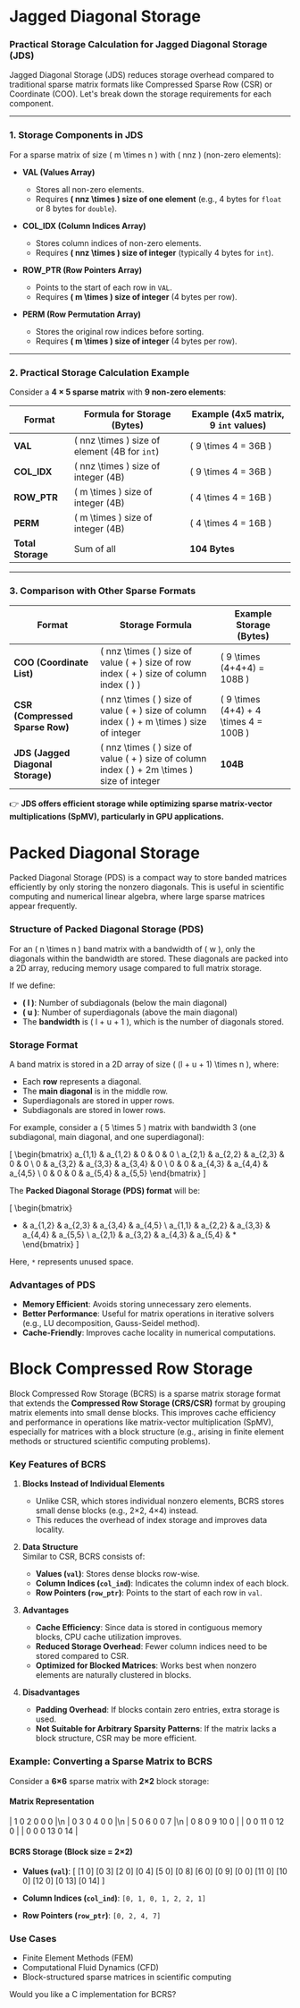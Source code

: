 # Jagged Diagonal Storage


### **Practical Storage Calculation for Jagged Diagonal Storage (JDS)**  

Jagged Diagonal Storage (JDS) reduces storage overhead compared to traditional sparse matrix formats like Compressed Sparse Row (CSR) or Coordinate (COO). Let's break down the storage requirements for each component.  

---

### **1. Storage Components in JDS**
For a sparse matrix of size \( m \times n \) with \( nnz \) (non-zero elements):

- **VAL (Values Array)**  
  - Stores all non-zero elements.  
  - Requires **\( nnz \times \) size of one element** (e.g., 4 bytes for `float` or 8 bytes for `double`).  

- **COL_IDX (Column Indices Array)**  
  - Stores column indices of non-zero elements.  
  - Requires **\( nnz \times \) size of integer** (typically 4 bytes for `int`).  

- **ROW_PTR (Row Pointers Array)**  
  - Points to the start of each row in `VAL`.  
  - Requires **\( m \times \) size of integer** (4 bytes per row).  

- **PERM (Row Permutation Array)**  
  - Stores the original row indices before sorting.  
  - Requires **\( m \times \) size of integer** (4 bytes per row).  

---

### **2. Practical Storage Calculation Example**
Consider a **4 × 5 sparse matrix** with **9 non-zero elements**:  

| Format  | Formula for Storage (Bytes) | Example (4x5 matrix, 9 `int` values) |
|---------|-----------------------------|--------------------------------------|
| **VAL**     | \( nnz \times \) size of element (4B for `int`) | \( 9 \times 4 = 36B \) |
| **COL_IDX** | \( nnz \times \) size of integer (4B) | \( 9 \times 4 = 36B \) |
| **ROW_PTR** | \( m \times \) size of integer (4B) | \( 4 \times 4 = 16B \) |
| **PERM**    | \( m \times \) size of integer (4B) | \( 4 \times 4 = 16B \) |
| **Total Storage** | Sum of all | **104 Bytes** |

---

### **3. Comparison with Other Sparse Formats**
| Format | Storage Formula | Example Storage (Bytes) |
|--------|----------------|-------------------------|
| **COO (Coordinate List)** | \( nnz \times ( \) size of value \( + \) size of row index \( + \) size of column index \( ) \) | \( 9 \times (4+4+4) = 108B \) |
| **CSR (Compressed Sparse Row)** | \( nnz \times ( \) size of value \( + \) size of column index \( ) + m \times \) size of integer | \( 9 \times (4+4) + 4 \times 4 = 100B \) |
| **JDS (Jagged Diagonal Storage)** | \( nnz \times ( \) size of value \( + \) size of column index \( ) + 2m \times \) size of integer | **104B** |

👉 **JDS offers efficient storage while optimizing sparse matrix-vector multiplications (SpMV), particularly in GPU applications.**  


# Packed Diagonal Storage

Packed Diagonal Storage (PDS) is a compact way to store banded matrices efficiently by only storing the nonzero diagonals. This is useful in scientific computing and numerical linear algebra, where large sparse matrices appear frequently.  

### **Structure of Packed Diagonal Storage (PDS)**
For an \( n \times n \) band matrix with a bandwidth of \( w \), only the diagonals within the bandwidth are stored. These diagonals are packed into a 2D array, reducing memory usage compared to full matrix storage.

If we define:
- **\( l \)**: Number of subdiagonals (below the main diagonal)
- **\( u \)**: Number of superdiagonals (above the main diagonal)
- The **bandwidth** is \( l + u + 1 \), which is the number of diagonals stored.

### **Storage Format**
A band matrix is stored in a 2D array of size \( (l + u + 1) \times n \), where:
- Each **row** represents a diagonal.
- The **main diagonal** is in the middle row.
- Superdiagonals are stored in upper rows.
- Subdiagonals are stored in lower rows.

For example, consider a \( 5 \times 5 \) matrix with bandwidth 3 (one subdiagonal, main diagonal, and one superdiagonal):

\[
\begin{bmatrix}
a_{1,1} & a_{1,2} & 0      & 0      & 0 \\
a_{2,1} & a_{2,2} & a_{2,3} & 0      & 0 \\
0      & a_{3,2} & a_{3,3} & a_{3,4} & 0 \\
0      & 0      & a_{4,3} & a_{4,4} & a_{4,5} \\
0      & 0      & 0      & a_{5,4} & a_{5,5}
\end{bmatrix}
\]

The **Packed Diagonal Storage (PDS) format** will be:

\[
\begin{bmatrix}
*    & a_{1,2} & a_{2,3} & a_{3,4} & a_{4,5} \\
a_{1,1} & a_{2,2} & a_{3,3} & a_{4,4} & a_{5,5} \\
a_{2,1} & a_{3,2} & a_{4,3} & a_{5,4} & *   
\end{bmatrix}
\]

Here, `*` represents unused space.

### **Advantages of PDS**
- **Memory Efficient**: Avoids storing unnecessary zero elements.
- **Better Performance**: Useful for matrix operations in iterative solvers (e.g., LU decomposition, Gauss-Seidel method).
- **Cache-Friendly**: Improves cache locality in numerical computations.


# Block Compressed Row Storage

Block Compressed Row Storage (BCRS) is a sparse matrix storage format that extends the **Compressed Row Storage (CRS/CSR)** format by grouping matrix elements into small dense blocks. This improves cache efficiency and performance in operations like matrix-vector multiplication (SpMV), especially for matrices with a block structure (e.g., arising in finite element methods or structured scientific computing problems).

### **Key Features of BCRS**
1. **Blocks Instead of Individual Elements**  
   - Unlike CSR, which stores individual nonzero elements, BCRS stores small dense blocks (e.g., 2×2, 4×4) instead.
   - This reduces the overhead of index storage and improves data locality.

2. **Data Structure**  
   Similar to CSR, BCRS consists of:
   - **Values (`val`)**: Stores dense blocks row-wise.
   - **Column Indices (`col_ind`)**: Indicates the column index of each block.
   - **Row Pointers (`row_ptr`)**: Points to the start of each row in `val`.

3. **Advantages**  
   - **Cache Efficiency**: Since data is stored in contiguous memory blocks, CPU cache utilization improves.
   - **Reduced Storage Overhead**: Fewer column indices need to be stored compared to CSR.
   - **Optimized for Blocked Matrices**: Works best when nonzero elements are naturally clustered in blocks.

4. **Disadvantages**  
   - **Padding Overhead**: If blocks contain zero entries, extra storage is used.
   - **Not Suitable for Arbitrary Sparsity Patterns**: If the matrix lacks a block structure, CSR may be more efficient.

### **Example: Converting a Sparse Matrix to BCRS**
Consider a **6×6** sparse matrix with **2×2** block storage:

#### **Matrix Representation**

| 1  0  2  0  0  0 |\n
| 0  3  0  4  0  0 |\n
| 5  0  6  0  0  7 |\n
| 0  8  0  9 10  0 |
| 0  0 11  0 12  0 |
| 0  0  0 13  0 14 |


#### **BCRS Storage (Block size = 2×2)**
- **Values (`val`)**:
  [ [1 0] [0 3] [2 0] [0 4]
    [5 0] [0 8] [6 0] [0 9]
    [0 0] [11 0] [10 0] [12 0]
    [0 13] [0 14] ]

  
- **Column Indices (`col_ind`)**: `[0, 1, 0, 1, 2, 2, 1]`
- **Row Pointers (`row_ptr`)**: `[0, 2, 4, 7]`

### **Use Cases**
- Finite Element Methods (FEM)
- Computational Fluid Dynamics (CFD)
- Block-structured sparse matrices in scientific computing

Would you like a C implementation for BCRS?
